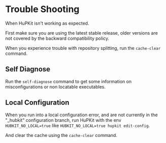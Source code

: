 Trouble Shooting
================

When HuPKit isn't working as expected.

First make sure you are using the latest stable release, older versions
are not covered by the backward compatibility policy.

When you experience trouble with repository splitting, run the `cache-clear`
command.

## Self Diagnose

Run the `self-diagnose` command to get some information on misconfigurations
or non locatable executables.

## Local Configuration

When you run into a local configuration error, and are not currently
in the "_hubkit" configuration branch, run HuPKit with the env 
`HUBKIT_NO_LOCAL=true` like `HUBKIT_NO_LOCAL=true hupkit edit-config`.

And clear the cache using the `cache-clear` command.
